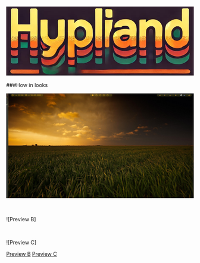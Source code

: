 ![Hyprland logo](README/Hyprland.webp)

###How in looks
<br>

![Preview A]

<br>

![Preview B]

<br>

![Preview C]

<!----------------------------------{ Images }--------------------------------->

[Preview A]: https://github.com/dark-tonzako/hyprland/blob/main/README/sc1.png
[Preview B](README/sc2.png)
[Preview C](README/sc3.png)
